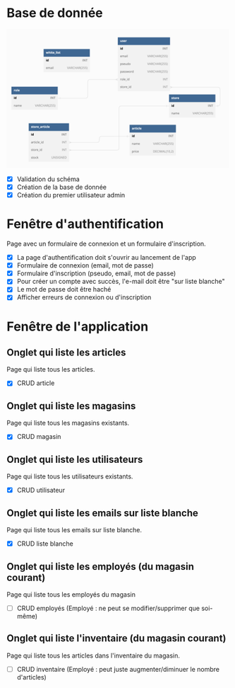 # Base de donnée
![Schéma BDD](/schema.png "Schéma BDD")
- [x] Validation du schéma
- [x] Création de la base de donnée
- [x] Création du premier utilisateur admin

# Fenêtre d'authentification 
Page avec un formulaire de connexion et un formulaire d'inscription.
- [x] La page d'authentification doit s'ouvrir au lancement de l'app
- [x] Formulaire de connexion (email, mot de passe)
- [x] Formulaire d'inscription (pseudo, email, mot de passe)
- [x] Pour créer un compte avec succès, l'e-mail doit être "sur liste blanche"
- [x] Le mot de passe doit être haché
- [x] Afficher erreurs de connexion ou d'inscription

# Fenêtre de l'application

## Onglet qui liste les articles
Page qui liste tous les articles.
- [x] CRUD article

## Onglet qui liste les magasins
Page qui liste tous les magasins existants.
- [x] CRUD magasin

## Onglet qui liste les utilisateurs
Page qui liste tous les utilisateurs existants.
- [x] CRUD utilisateur

## Onglet qui liste les emails sur liste blanche
Page qui liste tous les emails sur liste blanche.
- [x] CRUD liste blanche

## Onglet qui liste les employés (du magasin courant)
Page qui liste tous les employés du magasin
- [ ] CRUD employés (Employé : ne peut se modifier/supprimer que soi-même)

## Onglet qui liste l'inventaire (du magasin courant)
Page qui liste tous les articles dans l'inventaire du magasin.
- [ ] CRUD inventaire (Employé : peut juste augmenter/diminuer le nombre d'articles)
